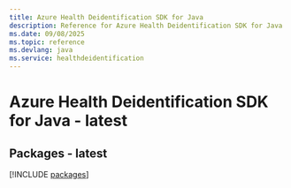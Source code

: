 ```yaml
---
title: Azure Health Deidentification SDK for Java
description: Reference for Azure Health Deidentification SDK for Java
ms.date: 09/08/2025
ms.topic: reference
ms.devlang: java
ms.service: healthdeidentification
---
```

# Azure Health Deidentification SDK for Java - latest
## Packages - latest
[!INCLUDE [packages](health-deidentification-index.md)]